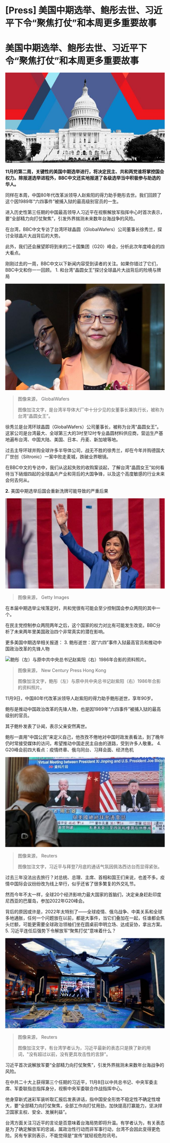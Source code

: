 # [Press] 美国中期选举、鲍彤去世、习近平下令“聚焦打仗”和本周更多重要故事

#  美国中期选举、鲍彤去世、习近平下令“聚焦打仗”和本周更多重要故事


![US Capitol building](_127518203_capitol_update-nc.jpg)

**11月的第二周，关键性的美国中期选举进行，将决定民主、共和两党谁将掌控国会权力。除报道选举进程外，BBC中文还实地报道了各级选举当中积极参与助选的华人。**

同样在本周，中国80年代改革派领导人赵紫阳的得力助手鲍彤去世。我们回顾了这个因1989年“六四事件”被捕入狱的最高级别官员的一生。

进入历史性第三任期的中国最高领导人习近平在视察解放军指挥中心时首次表示，要“全部精力向打仗聚焦”，引发外界揣测未来数年台海战争的风险。

在台湾，BBC中文专访了台湾环球晶圆（GlobalWafers）公司董事长徐秀兰，探讨全球晶片大战背后的大势。

此外，我们还会展望即将到来的二十国集团（G20）峰会，分析此次年度峰会的四大看点。

刚刚过去的一周，BBC中文以下新闻内容受到读者的关注。如果你错过了它们，BBC中文和你一一回顾。
 1\. 和台湾“晶圆女王”探讨全球晶片大战背后的险境与牌局 

![徐秀兰](_127512823_globalwafers_dorishsu_a.jpg)

> 图像来源，  GlobalWafers
>
> 图像加注文字，是台湾半导体大厂中十分少见的女董事长兼执行长，被称为台湾“晶圆女王”。

徐秀兰是台湾环球晶圆（GlobalWafers）公司董事长，被称为台湾“晶圆女王”。这家公司是台湾最大、全球第三大的3吋至12吋专业晶圆材料供应商，营运生产基地遍布台湾、中国大陆、美国、日本、丹麦、新加坡等地。

过去主导环球并购全球许多半导体公司，战无不胜的徐秀兰，却在今年并购德国大厂世创（Siltronic）一案中败走麦城，跌破业界眼镜。

在BBC中文的专访中，我们从这起失败的收购案谈起，了解台湾“晶圆女王”如何看待当下硝烟四起的全球晶片产业和背后的大国争锋，以及这个高度敏感的行业未来会何去何从。

**2.** 美国中期选举后国会重新洗牌可能导致的严重后果 

![Kathy Hochul](_127564218_hochul_getty.jpg)

> 图像来源，  Getty Images

在本届中期选举尘埃落定时，共和党很有可能会至少控制国会参众两院的其中一个。

在民主党控制参众两院两年之后，这个国家的权力对比有可能发生改变。BBC分析了未来两年里美国政治四个非常真实的潜在影响。

更多美国中期选举相关报道：
 3\. 鲍彤逝世：因“六四”事件入狱最高官员和推动中国政治改革的先锋人物 

![鲍彤（左）与原中共中央总书记赵紫阳（右）1986年合影的资料照片。](https://ichef.bbci.co.uk/news/640/cpsprodpb/1104F/production/_104711796_20ef14b2-7ca1-4d7a-ad0e-f9bcb278ea33.gif)

> 图像来源，  New Century Press Hong Kong
>
> 图像加注文字，鲍彤（左）与原中共中央总书记赵紫阳（右）1986年合影的资料照片。

11月9日，中国80年代改革派领导人赵紫阳的得力助手鲍彤逝世，享年90岁。

鲍彤是推动中国政治改革的先锋人物，也是因1989年“六四事件”被捕入狱的最高级别的官员。

其子鲍朴发表了讣闻，表示父亲安然离世。

鲍彤一直用“中国公民”来定义自己，他孜孜不倦地对中国时政发表看法，到了晚年仍时常接受媒体的访问，希望推动中国走民主自由的道路，受到许多人敬重。
 4\. G20峰会前四大看点：疫情终章、俄乌同台、习拜会面、经济危机 

![一名男子在香港一家购物中心观看电视播出的习近平与拜登通话的新闻（29/7/2022）](_126390406_061306.2022-07-29t061214z_1450691330_rc2hlv9js55u_rtrmadp_3_usa-china-biden-xi.jpg)

> 图像来源，  Reuters
>
> 图像加注文字，习近平与拜登7月底的通话气氛因佩洛西访台而显得紧张。

过去三年没法出去旅行？对总统、总理、主席、首相和国王们来说，也差不多。疫情中国际会议纷纷改为线上举行，似乎还省了很多繁复的外交礼节。

然而今年不太一样，全球20个经济影响力最大国家的首脑们，决定亲身赶赴印度尼西亚的巴厘岛，参加2022年G20峰会。

背后的原因或许是，2022年太特别了——全球疫情、俄乌战争、中美关系和全球多地通胀，任何一个问题放在以前，都是大事件，当它们叠加在一起，任谁都会焦头烂额，可能更需要全球政治领袖们坐在圆桌前申明立场、达成妥协，拿出方案。
 5\. 习近平连任后强势下令解放军“聚焦打仗”意味着什么？ 

![Models of military equipment and a giant screen displaying Chinese President Xi Jinping are seen at an exhibition at the Military Museum of the Chinese People"s Revolution in Beijing, China October 8, 2022](_127601359_hi079597561.jpg)

> 图像来源，  Reuters
>
> 图像加注文字，有台湾学者认为，习近平最新的表态只是换了新的用词，"没有超过以前，没有更具攻击性的言辞"。

习近平首次说解放军要“全部精力向打仗聚焦”，引发外界揣测未来数年台海战争的风险。

在中共二十大上获得第三个任期的习近平，11月8日以中共总书记、中央军委主席、军委联指总指挥身分，视察中央军委联合作战指挥中心。

他身穿新式迷彩军装听取汇报后发表讲话，指中国安全形势不稳定性不确定性增大，要“全部精力向打仗聚焦，全部工作向打仗用劲，加快提高打赢能力，坚决捍卫国家主权、安全、发展利益”。

台湾方面关注习近平的言论是否意味着台海局势即将升温。有学者认为，有关表态是为了确定解放军的忠诚，属政治性行动而非军事行动，台湾不会因此变得更危险。另有专家则表示，不能觉得是“宣传”就轻视危险讯号。


